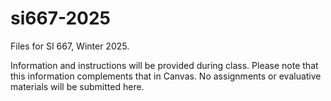 # si667-2025

Files for SI 667, Winter 2025.

Information and instructions will be provided during class.
Please note that this information complements that in Canvas.
No assignments or evaluative materials will be submitted here.